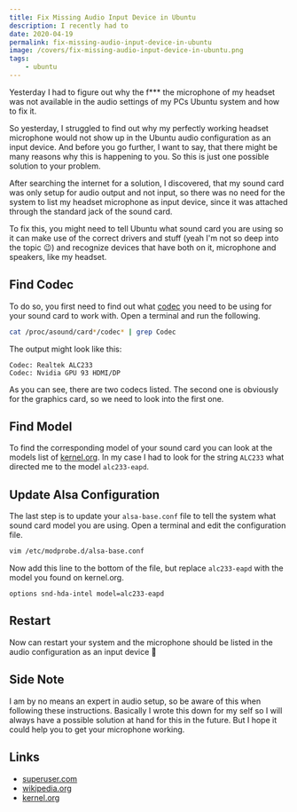 ```yaml
---
title: Fix Missing Audio Input Device in Ubuntu
description: I recently had to 
date: 2020-04-19
permalink: fix-missing-audio-input-device-in-ubuntu
image: /covers/fix-missing-audio-input-device-in-ubuntu.png
tags:
    - ubuntu
---
```


Yesterday I had to figure out why the f*** the microphone of my headset was not available in the audio settings of my PCs Ubuntu system and how to fix it. 

<!-- more -->

So yesterday, I struggled to find out why my perfectly working headset microphone would not show up in the Ubuntu audio configuration as an input device. And before you go further, I want to say, that there might be many reasons why this is happening to you. So this is just one possible solution to your problem.

After searching the internet for a solution, I discovered, that my sound card was only setup for audio output and not input, so there was no need for the system to list my headset microphone as input device, since it was attached through the standard jack of the sound card.

To fix this, you might need to tell Ubuntu what sound card you are using so it can make use of the correct drivers and stuff (yeah I'm not so deep into the topic 😉) and recognize devices that have both on it, microphone and speakers, like my headset. 

## Find Codec

To do so, you first need to find out what [codec](https://en.wikipedia.org/wiki/Codec) you need to be using for your sound card to work with. Open a terminal and run the following.

```bash
cat /proc/asound/card*/codec* | grep Codec
```

The output might look like this:

```
Codec: Realtek ALC233
Codec: Nvidia GPU 93 HDMI/DP
```

As you can see, there are two codecs listed. The second one is obviously for the graphics card, so we need to look into the first one.

## Find Model

To find the corresponding model of your sound card you can look at the models list of [kernel.org](https://www.kernel.org/doc/html/latest/sound/hd-audio/models.html). In my case I had to look for the string `ALC233` what directed me to the model `alc233-eapd`. 

## Update Alsa Configuration

The last step is to update your `alsa-base.conf` file to tell the system what sound card model you are using. Open a terminal and edit the configuration file.

```bash
vim /etc/modprobe.d/alsa-base.conf
```

Now add this line to the bottom of the file, but replace `alc233-eapd` with the model you found on kernel.org.

```
options snd-hda-intel model=alc233-eapd
```

## Restart

Now can restart your system and the microphone should be listed in the audio configuration as an input device 🎉

## Side Note

I am by no means an expert in audio setup, so be aware of this when following these instructions. Basically I wrote this down for my self so I will always have a possible solution at hand for this in the future. But I hope it could help you to get your microphone working.

## Links

* [superuser.com](https://superuser.com/questions/1312970/headset-microphone-not-detected-by-pulse-und-alsa)
* [wikipedia.org](https://en.wikipedia.org/wiki/Codec)
* [kernel.org](https://www.kernel.org/doc/html/latest/sound/hd-audio/models.html)